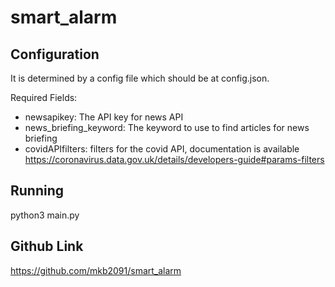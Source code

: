 # smart_alarm

## Configuration
It is determined by a config file which should be at config.json.

Required Fields:
- newsapikey: The API key for news API
- news_briefing_keyword: The keyword to use to find articles for news briefing
- covidAPIfilters: filters for the covid API, documentation is available https://coronavirus.data.gov.uk/details/developers-guide#params-filters

## Running
python3 main.py

## Github Link
https://github.com/mkb2091/smart_alarm
